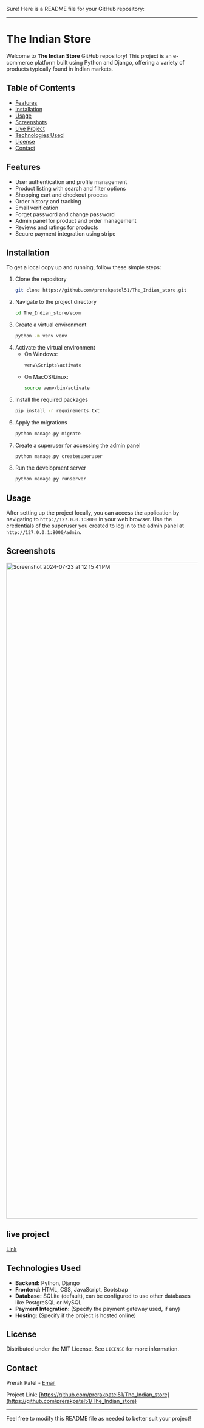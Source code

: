 Sure! Here is a README file for your GitHub repository:

---

# The Indian Store

Welcome to **The Indian Store** GitHub repository! This project is an e-commerce platform built using Python and Django, offering a variety of products typically found in Indian markets. 

## Table of Contents

- [Features](#features)
- [Installation](#installation)
- [Usage](#usage)
- [Screenshots](#screenshots)
- [Live Project](#Live-project)
- [Technologies Used](#technologies-used)
- [License](#license)
- [Contact](#contact)

## Features

- User authentication and profile management
- Product listing with search and filter options
- Shopping cart and checkout process
- Order history and tracking
- Email verification
- Forget password and change password
- Admin panel for product and order management
- Reviews and ratings for products
- Secure payment integration using stripe

## Installation

To get a local copy up and running, follow these simple steps:

1. Clone the repository
   ```sh
   git clone https://github.com/prerakpatel51/The_Indian_store.git
   ```
2. Navigate to the project directory
   ```sh
   cd The_Indian_store/ecom
   ```
3. Create a virtual environment
   ```sh
   python -m venv venv
   ```
4. Activate the virtual environment
   - On Windows:
     ```sh
     venv\Scripts\activate
     ```
   - On MacOS/Linux:
     ```sh
     source venv/bin/activate
     ```
5. Install the required packages
   ```sh
   pip install -r requirements.txt
   ```
6. Apply the migrations
   ```sh
   python manage.py migrate
   ```
7. Create a superuser for accessing the admin panel
   ```sh
   python manage.py createsuperuser
   ```
8. Run the development server
   ```sh
   python manage.py runserver
   ```

## Usage

After setting up the project locally, you can access the application by navigating to `http://127.0.0.1:8000` in your web browser. Use the credentials of the superuser you created to log in to the admin panel at `http://127.0.0.1:8000/admin`.

## Screenshots
<img width="1723" alt="Screenshot 2024-07-23 at 12 15 41 PM" src="https://github.com/user-attachments/assets/eef2d498-f0cc-445d-9e5e-8b8d662a3ba7">

## live project
<a href='https://theindianstore.pythonanywhere.com/'>Link</a>
## Technologies Used

- **Backend:** Python, Django
- **Frontend:** HTML, CSS, JavaScript, Bootstrap
- **Database:** SQLite (default), can be configured to use other databases like PostgreSQL or MySQL
- **Payment Integration:** (Specify the payment gateway used, if any)
- **Hosting:** (Specify if the project is hosted online)



## License

Distributed under the MIT License. See `LICENSE` for more information.

## Contact

Prerak Patel - [Email](mailto:patel.prerak2798@gmail.com)

Project Link: [https://github.com/prerakpatel51/The_Indian_store](https://github.com/prerakpatel51/The_Indian_store)

---

Feel free to modify this README file as needed to better suit your project!
